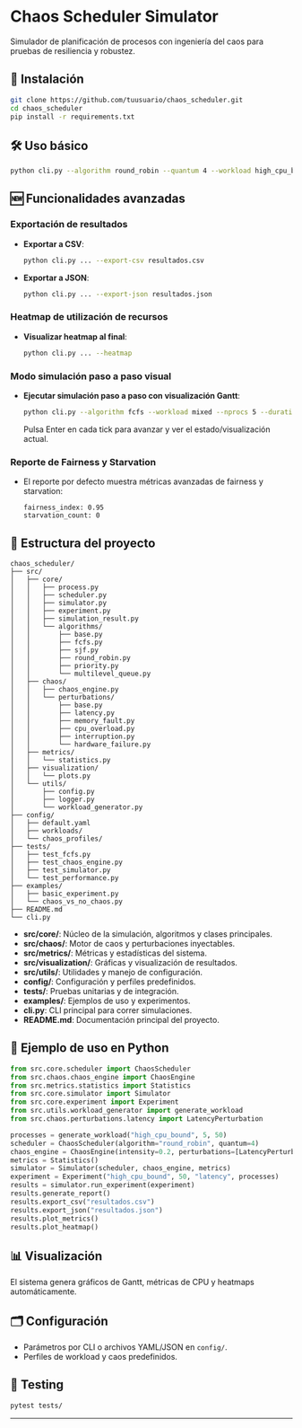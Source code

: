 # Chaos Scheduler Simulator

Simulador de planificación de procesos con ingeniería del caos para pruebas de resiliencia y robustez.

## 🚀 Instalación

```bash
git clone https://github.com/tuusuario/chaos_scheduler.git
cd chaos_scheduler
pip install -r requirements.txt
```

## 🛠️ Uso básico

```bash
python cli.py --algorithm round_robin --quantum 4 --workload high_cpu_bound --nprocs 10 --duration 100 --chaos latency memory_fault --intensity 0.3
```

## 🆕 Funcionalidades avanzadas

### Exportación de resultados

- **Exportar a CSV**:
  ```bash
  python cli.py ... --export-csv resultados.csv
  ```
- **Exportar a JSON**:
  ```bash
  python cli.py ... --export-json resultados.json
  ```

### Heatmap de utilización de recursos

- **Visualizar heatmap al final**:
  ```bash
  python cli.py ... --heatmap
  ```

### Modo simulación paso a paso visual

- **Ejecutar simulación paso a paso con visualización Gantt**:
  ```bash
  python cli.py --algorithm fcfs --workload mixed --nprocs 5 --duration 20 --step-by-step
  ```
  Pulsa Enter en cada tick para avanzar y ver el estado/visualización actual.

### Reporte de Fairness y Starvation

- El reporte por defecto muestra métricas avanzadas de fairness y starvation:
  ```
  fairness_index: 0.95
  starvation_count: 0
  ```

## 📂 Estructura del proyecto

```
chaos_scheduler/
├── src/
│   ├── core/
│   │   ├── process.py
│   │   ├── scheduler.py
│   │   ├── simulator.py
│   │   ├── experiment.py
│   │   ├── simulation_result.py
│   │   └── algorithms/
│   │       ├── base.py
│   │       ├── fcfs.py
│   │       ├── sjf.py
│   │       ├── round_robin.py
│   │       ├── priority.py
│   │       └── multilevel_queue.py
│   ├── chaos/
│   │   ├── chaos_engine.py
│   │   └── perturbations/
│   │       ├── base.py
│   │       ├── latency.py
│   │       ├── memory_fault.py
│   │       ├── cpu_overload.py
│   │       ├── interruption.py
│   │       └── hardware_failure.py
│   ├── metrics/
│   │   └── statistics.py
│   ├── visualization/
│   │   └── plots.py
│   └── utils/
│       ├── config.py
│       ├── logger.py
│       └── workload_generator.py
├── config/
│   ├── default.yaml
│   ├── workloads/
│   └── chaos_profiles/
├── tests/
│   ├── test_fcfs.py
│   ├── test_chaos_engine.py
│   ├── test_simulator.py
│   └── test_performance.py
├── examples/
│   ├── basic_experiment.py
│   └── chaos_vs_no_chaos.py
├── README.md
└── cli.py

```
- **src/core/**: Núcleo de la simulación, algoritmos y clases principales.
- **src/chaos/**: Motor de caos y perturbaciones inyectables.
- **src/metrics/**: Métricas y estadísticas del sistema.
- **src/visualization/**: Gráficas y visualización de resultados.
- **src/utils/**: Utilidades y manejo de configuración.
- **config/**: Configuración y perfiles predefinidos.
- **tests/**: Pruebas unitarias y de integración.
- **examples/**: Ejemplos de uso y experimentos.
- **cli.py**: CLI principal para correr simulaciones.
- **README.md**: Documentación principal del proyecto.

## 🧪 Ejemplo de uso en Python

```python
from src.core.scheduler import ChaosScheduler
from src.chaos.chaos_engine import ChaosEngine
from src.metrics.statistics import Statistics
from src.core.simulator import Simulator
from src.core.experiment import Experiment
from src.utils.workload_generator import generate_workload
from src.chaos.perturbations.latency import LatencyPerturbation

processes = generate_workload("high_cpu_bound", 5, 50)
scheduler = ChaosScheduler(algorithm="round_robin", quantum=4)
chaos_engine = ChaosEngine(intensity=0.2, perturbations=[LatencyPerturbation()])
metrics = Statistics()
simulator = Simulator(scheduler, chaos_engine, metrics)
experiment = Experiment("high_cpu_bound", 50, "latency", processes)
results = simulator.run_experiment(experiment)
results.generate_report()
results.export_csv("resultados.csv")
results.export_json("resultados.json")
results.plot_metrics()
results.plot_heatmap()
```

## 📊 Visualización

El sistema genera gráficos de Gantt, métricas de CPU y heatmaps automáticamente.

## 🗂️ Configuración

- Parámetros por CLI o archivos YAML/JSON en `config/`.
- Perfiles de workload y caos predefinidos.

## 🧪 Testing

```bash
pytest tests/
```

---
